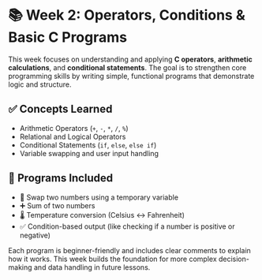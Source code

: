 # 📚 Week 2: Operators, Conditions & Basic C Programs

This week focuses on understanding and applying **C operators**, **arithmetic calculations**, and **conditional statements**. The goal is to strengthen core programming skills by writing simple, functional programs that demonstrate logic and structure.

## ✅ Concepts Learned
- Arithmetic Operators (`+`, `-`, `*`, `/`, `%`)
- Relational and Logical Operators
- Conditional Statements (`if`, `else`, `else if`)
- Variable swapping and user input handling

## 🧠 Programs Included
- 🔄 Swap two numbers using a temporary variable
- ➕ Sum of two numbers
- 🌡️ Temperature conversion (Celsius ↔ Fahrenheit)
- ✅ Condition-based output (like checking if a number is positive or negative)

Each program is beginner-friendly and includes clear comments to explain how it works. This week builds the foundation for more complex decision-making and data handling in future lessons.

